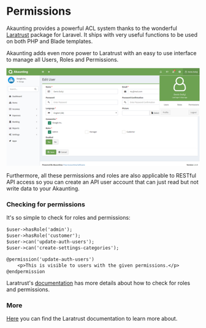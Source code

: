 Permissions
===========

Akaunting provides a powerful ACL system thanks to the wonderful [Laratrust](https://github.com/santigarcor/laratrust) package for Laravel. It ships with very useful functions to be used on both PHP and Blade templates.

Akaunting adds even more power to Laratrust with an easy to use interface to manage all Users, Roles and Permissions.

![permissions](_images/permissions.png)

Furthermore, all these permissions and roles are also applicable to RESTful API access so you can create an API user account that can just read but not write data to your Akaunting.

### Checking for permissions

It's so simple to check for roles and permissions:

```
$user->hasRole('admin');
$user->hasRole('customer');
$user->can('update-auth-users');
$user->can('create-settings-categories');
```

```
@permission('update-auth-users')
    <p>This is visible to users with the given permissions.</p>
@endpermission
```

Laratrust's [documentation](http://laratrust.readthedocs.io/en/5.0/usage/concepts.html#checking-for-roles-permissions) has more details about how to check for roles and permissions.

### More

[Here](http://laratrust.readthedocs.io/en/5.0) you can find the Laratrust documentation to learn more about.
